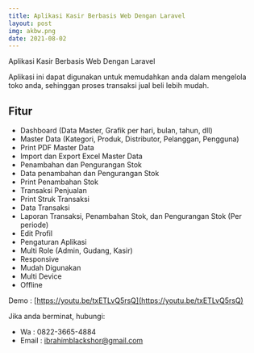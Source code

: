 ```yaml
---
title: Aplikasi Kasir Berbasis Web Dengan Laravel
layout: post
img: akbw.png
date: 2021-08-02
---
```


Aplikasi Kasir Berbasis Web Dengan Laravel

Aplikasi ini dapat digunakan untuk memudahkan anda dalam mengelola toko anda, sehinggan proses transaksi jual beli lebih mudah.

## Fitur

* Dashboard (Data Master, Grafik per hari, bulan, tahun, dll)
* Master Data (Kategori, Produk, Distributor, Pelanggan, Pengguna)
* Print PDF Master Data
* Import dan Export Excel Master Data
* Penambahan dan Pengurangan Stok
* Data penambahan dan Pengurangan Stok
* Print Penambahan Stok
* Transaksi Penjualan
* Print Struk Transaksi
* Data Transaksi
* Laporan Transaksi, Penambahan Stok, dan Pengurangan Stok (Per periode)
* Edit Profil
* Pengaturan Aplikasi
* Multi Role (Admin, Gudang, Kasir)
* Responsive
* Mudah Digunakan
* Multi Device
* Offline

Demo : [https://youtu.be/txETLvQ5rsQ](https://youtu.be/txETLvQ5rsQ)

Jika anda berminat, hubungi:

* Wa : 0822-3665-4884
* Email : ibrahimblackshor@gmail.com